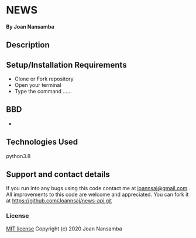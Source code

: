 # NEWS
#### By Joan Nansamba
## Description

## Setup/Installation Requirements 
- Clone or Fork repository
- Open your terminal
- Type the command ......
## BBD
- 
## Technologies Used
python3.8
## Support and contact details
If you run into any bugs using this code contact me at joannsaj@gmail.com . All improvements to this code are welcome and appreciated. You can fork it at https://github.com/Joannsaj/news-api.git
### License
[MIT license](LICENSE)
Copyright (c) 2020 Joan Nansamba